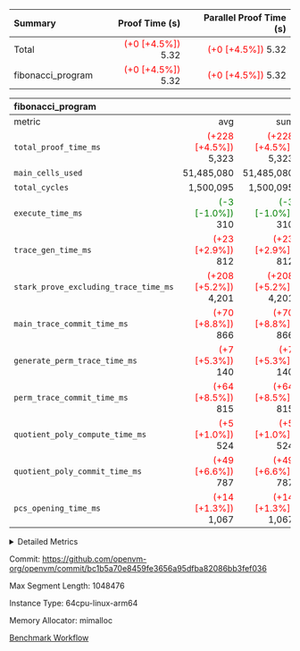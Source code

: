 | Summary | Proof Time (s) | Parallel Proof Time (s) |
|:---|---:|---:|
| Total | <span style='color: red'>(+0 [+4.5%])</span> 5.32 | <span style='color: red'>(+0 [+4.5%])</span> 5.32 |
| fibonacci_program | <span style='color: red'>(+0 [+4.5%])</span> 5.32 | <span style='color: red'>(+0 [+4.5%])</span> 5.32 |


| fibonacci_program |||||
|:---|---:|---:|---:|---:|
|metric|avg|sum|max|min|
| `total_proof_time_ms ` | <span style='color: red'>(+228 [+4.5%])</span> 5,323 | <span style='color: red'>(+228 [+4.5%])</span> 5,323 | <span style='color: red'>(+228 [+4.5%])</span> 5,323 | <span style='color: red'>(+228 [+4.5%])</span> 5,323 |
| `main_cells_used     ` |  51,485,080 |  51,485,080 |  51,485,080 |  51,485,080 |
| `total_cycles        ` |  1,500,095 |  1,500,095 |  1,500,095 |  1,500,095 |
| `execute_time_ms     ` | <span style='color: green'>(-3 [-1.0%])</span> 310 | <span style='color: green'>(-3 [-1.0%])</span> 310 | <span style='color: green'>(-3 [-1.0%])</span> 310 | <span style='color: green'>(-3 [-1.0%])</span> 310 |
| `trace_gen_time_ms   ` | <span style='color: red'>(+23 [+2.9%])</span> 812 | <span style='color: red'>(+23 [+2.9%])</span> 812 | <span style='color: red'>(+23 [+2.9%])</span> 812 | <span style='color: red'>(+23 [+2.9%])</span> 812 |
| `stark_prove_excluding_trace_time_ms` | <span style='color: red'>(+208 [+5.2%])</span> 4,201 | <span style='color: red'>(+208 [+5.2%])</span> 4,201 | <span style='color: red'>(+208 [+5.2%])</span> 4,201 | <span style='color: red'>(+208 [+5.2%])</span> 4,201 |
| `main_trace_commit_time_ms` | <span style='color: red'>(+70 [+8.8%])</span> 866 | <span style='color: red'>(+70 [+8.8%])</span> 866 | <span style='color: red'>(+70 [+8.8%])</span> 866 | <span style='color: red'>(+70 [+8.8%])</span> 866 |
| `generate_perm_trace_time_ms` | <span style='color: red'>(+7 [+5.3%])</span> 140 | <span style='color: red'>(+7 [+5.3%])</span> 140 | <span style='color: red'>(+7 [+5.3%])</span> 140 | <span style='color: red'>(+7 [+5.3%])</span> 140 |
| `perm_trace_commit_time_ms` | <span style='color: red'>(+64 [+8.5%])</span> 815 | <span style='color: red'>(+64 [+8.5%])</span> 815 | <span style='color: red'>(+64 [+8.5%])</span> 815 | <span style='color: red'>(+64 [+8.5%])</span> 815 |
| `quotient_poly_compute_time_ms` | <span style='color: red'>(+5 [+1.0%])</span> 524 | <span style='color: red'>(+5 [+1.0%])</span> 524 | <span style='color: red'>(+5 [+1.0%])</span> 524 | <span style='color: red'>(+5 [+1.0%])</span> 524 |
| `quotient_poly_commit_time_ms` | <span style='color: red'>(+49 [+6.6%])</span> 787 | <span style='color: red'>(+49 [+6.6%])</span> 787 | <span style='color: red'>(+49 [+6.6%])</span> 787 | <span style='color: red'>(+49 [+6.6%])</span> 787 |
| `pcs_opening_time_ms ` | <span style='color: red'>(+14 [+1.3%])</span> 1,067 | <span style='color: red'>(+14 [+1.3%])</span> 1,067 | <span style='color: red'>(+14 [+1.3%])</span> 1,067 | <span style='color: red'>(+14 [+1.3%])</span> 1,067 |



<details>
<summary>Detailed Metrics</summary>

| group | num_segments | keygen_time_ms | commit_exe_time_ms |
| --- | --- | --- | --- |
| fibonacci_program | 1 | 404 | 4 | 

| group | air_name | quotient_deg | interactions | constraints |
| --- | --- | --- | --- | --- |
| fibonacci_program | AccessAdapterAir<16> | 4 | 5 | 11 | 
| fibonacci_program | AccessAdapterAir<2> | 4 | 5 | 11 | 
| fibonacci_program | AccessAdapterAir<32> | 4 | 5 | 11 | 
| fibonacci_program | AccessAdapterAir<4> | 4 | 5 | 11 | 
| fibonacci_program | AccessAdapterAir<64> | 4 | 5 | 11 | 
| fibonacci_program | AccessAdapterAir<8> | 4 | 5 | 11 | 
| fibonacci_program | BitwiseOperationLookupAir<8> | 2 | 2 | 4 | 
| fibonacci_program | MemoryMerkleAir<8> | 4 | 4 | 38 | 
| fibonacci_program | PersistentBoundaryAir<8> | 4 | 3 | 5 | 
| fibonacci_program | PhantomAir | 4 | 3 | 4 | 
| fibonacci_program | Poseidon2PeripheryAir<BabyBearParameters>, 1> | 2 | 1 | 286 | 
| fibonacci_program | ProgramAir | 1 | 1 | 4 | 
| fibonacci_program | RangeTupleCheckerAir<2> | 1 | 1 | 4 | 
| fibonacci_program | Rv32HintStoreAir | 4 | 19 | 21 | 
| fibonacci_program | VariableRangeCheckerAir | 1 | 1 | 4 | 
| fibonacci_program | VmAirWrapper<Rv32BaseAluAdapterAir, BaseAluCoreAir<4, 8> | 4 | 19 | 30 | 
| fibonacci_program | VmAirWrapper<Rv32BaseAluAdapterAir, LessThanCoreAir<4, 8> | 4 | 17 | 35 | 
| fibonacci_program | VmAirWrapper<Rv32BaseAluAdapterAir, ShiftCoreAir<4, 8> | 4 | 23 | 84 | 
| fibonacci_program | VmAirWrapper<Rv32BranchAdapterAir, BranchEqualCoreAir<4> | 4 | 11 | 17 | 
| fibonacci_program | VmAirWrapper<Rv32BranchAdapterAir, BranchLessThanCoreAir<4, 8> | 4 | 13 | 32 | 
| fibonacci_program | VmAirWrapper<Rv32CondRdWriteAdapterAir, Rv32JalLuiCoreAir> | 4 | 10 | 15 | 
| fibonacci_program | VmAirWrapper<Rv32JalrAdapterAir, Rv32JalrCoreAir> | 4 | 16 | 16 | 
| fibonacci_program | VmAirWrapper<Rv32LoadStoreAdapterAir, LoadSignExtendCoreAir<4, 8> | 4 | 18 | 21 | 
| fibonacci_program | VmAirWrapper<Rv32LoadStoreAdapterAir, LoadStoreCoreAir<4> | 4 | 17 | 27 | 
| fibonacci_program | VmAirWrapper<Rv32MultAdapterAir, DivRemCoreAir<4, 8> | 4 | 25 | 72 | 
| fibonacci_program | VmAirWrapper<Rv32MultAdapterAir, MulHCoreAir<4, 8> | 4 | 24 | 23 | 
| fibonacci_program | VmAirWrapper<Rv32MultAdapterAir, MultiplicationCoreAir<4, 8> | 4 | 19 | 13 | 
| fibonacci_program | VmAirWrapper<Rv32RdWriteAdapterAir, Rv32AuipcCoreAir> | 4 | 11 | 12 | 
| fibonacci_program | VmConnectorAir | 4 | 3 | 8 | 

| group | air_name | segment | rows | prep_cols | perm_cols | main_cols | cells |
| --- | --- | --- | --- | --- | --- | --- | --- |
| fibonacci_program | AccessAdapterAir<8> | 0 | 32 |  | 12 | 17 | 928 | 
| fibonacci_program | BitwiseOperationLookupAir<8> | 0 | 65,536 | 3 | 8 | 2 | 655,360 | 
| fibonacci_program | MemoryMerkleAir<8> | 0 | 256 |  | 12 | 32 | 11,264 | 
| fibonacci_program | PersistentBoundaryAir<8> | 0 | 32 |  | 8 | 20 | 896 | 
| fibonacci_program | PhantomAir | 0 | 2 |  | 8 | 6 | 28 | 
| fibonacci_program | Poseidon2PeripheryAir<BabyBearParameters>, 1> | 0 | 256 |  | 8 | 300 | 78,848 | 
| fibonacci_program | ProgramAir | 0 | 4,096 |  | 8 | 10 | 73,728 | 
| fibonacci_program | RangeTupleCheckerAir<2> | 0 | 524,288 | 2 | 8 | 1 | 4,718,592 | 
| fibonacci_program | Rv32HintStoreAir | 0 | 4 |  | 24 | 32 | 224 | 
| fibonacci_program | VariableRangeCheckerAir | 0 | 262,144 | 2 | 8 | 1 | 2,359,296 | 
| fibonacci_program | VmAirWrapper<Rv32BaseAluAdapterAir, BaseAluCoreAir<4, 8> | 0 | 1,048,576 |  | 28 | 36 | 67,108,864 | 
| fibonacci_program | VmAirWrapper<Rv32BaseAluAdapterAir, LessThanCoreAir<4, 8> | 0 | 524,288 |  | 24 | 37 | 31,981,568 | 
| fibonacci_program | VmAirWrapper<Rv32BranchAdapterAir, BranchEqualCoreAir<4> | 0 | 262,144 |  | 16 | 26 | 11,010,048 | 
| fibonacci_program | VmAirWrapper<Rv32BranchAdapterAir, BranchLessThanCoreAir<4, 8> | 0 | 4 |  | 20 | 32 | 208 | 
| fibonacci_program | VmAirWrapper<Rv32CondRdWriteAdapterAir, Rv32JalLuiCoreAir> | 0 | 131,072 |  | 16 | 18 | 4,456,448 | 
| fibonacci_program | VmAirWrapper<Rv32JalrAdapterAir, Rv32JalrCoreAir> | 0 | 16 |  | 20 | 28 | 768 | 
| fibonacci_program | VmAirWrapper<Rv32LoadStoreAdapterAir, LoadStoreCoreAir<4> | 0 | 16 |  | 28 | 40 | 1,088 | 
| fibonacci_program | VmAirWrapper<Rv32RdWriteAdapterAir, Rv32AuipcCoreAir> | 0 | 8 |  | 16 | 21 | 296 | 
| fibonacci_program | VmConnectorAir | 0 | 2 | 1 | 8 | 4 | 24 | 

| group | segment | trace_gen_time_ms | total_proof_time_ms | total_cycles | total_cells | stark_prove_excluding_trace_time_ms | quotient_poly_compute_time_ms | quotient_poly_commit_time_ms | perm_trace_commit_time_ms | pcs_opening_time_ms | main_trace_commit_time_ms | main_cells_used | generate_perm_trace_time_ms | execute_time_ms |
| --- | --- | --- | --- | --- | --- | --- | --- | --- | --- | --- | --- | --- | --- | --- |
| fibonacci_program | 0 | 812 | 5,323 | 1,500,095 | 122,458,476 | 4,201 | 524 | 787 | 815 | 1,067 | 866 | 51,485,080 | 140 | 310 | 

</details>


Commit: https://github.com/openvm-org/openvm/commit/bc1b5a70e8459fe3656a95dfba82086bb3fef036

Max Segment Length: 1048476

Instance Type: 64cpu-linux-arm64

Memory Allocator: mimalloc

[Benchmark Workflow](https://github.com/openvm-org/openvm/actions/runs/12977208211)

